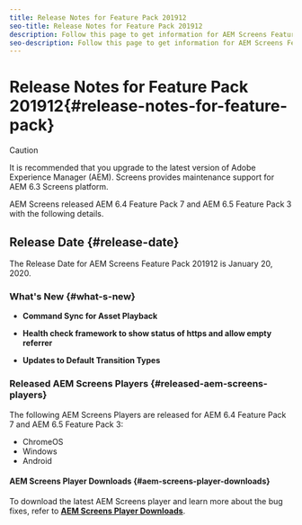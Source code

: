 ```yaml
---
title: Release Notes for Feature Pack 201912
seo-title: Release Notes for Feature Pack 201912
description: Follow this page to get information for AEM Screens Feature Pack 201912 released on January 20, 2020.
seo-description: Follow this page to get information for AEM Screens Feature Pack 201912 released on January 20, 2020.
---
```


# Release Notes for Feature Pack 201912{#release-notes-for-feature-pack}

>[!CAUTION]
>
>It is recommended that you upgrade to the latest version of Adobe Experience Manager (AEM). Screens provides maintenance support for AEM 6.3 Screens platform.

AEM Screens released AEM 6.4 Feature Pack 7 and AEM 6.5 Feature Pack 3 with the following details.

## Release Date {#release-date}

The Release Date for AEM Screens Feature Pack 201912 is January 20, 2020.

### What's New {#what-s-new}

* **Command Sync for Asset Playback**


* **Health check framework to show status of https and allow empty referrer**
   
   

* **Updates to Default Transition Types**

   

### Released AEM Screens Players {#released-aem-screens-players}

The following AEM Screens Players are released for AEM 6.4 Feature Pack 7 and AEM 6.5 Feature Pack 3:

* ChromeOS
* Windows
* Android

#### AEM Screens Player Downloads  {#aem-screens-player-downloads}

To download the latest AEM Screens player and learn more about the bug fixes, refer to [**AEM Screens Player Downloads**](https://download.macromedia.com/screens/).
